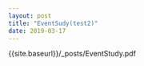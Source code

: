 ```yaml
---
layout: post
title: "EventSudy(test2)"
date: 2019-03-17
---
```


{{site.baseurl}}/_posts/EventStudy.pdf
